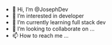 - 👋 Hi, I’m @JosephDev
- 👀 I’m interested in developer
- 🌱 I’m currently learning full stack dev
- 💞️ I’m looking to collaborate on ...
- 📫 How to reach me ...

<!---
FullDev8/FullDev8 is a ✨ special ✨ repository because its `README.md` (this file) appears on your GitHub profile.
You can click the Preview link to take a look at your changes.
--->
